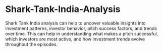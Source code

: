 # Shark-Tank-India-Analysis
Shark Tank India analysis can help to uncover valuable insights into investment patterns, investor behavior, pitch success factors, and trends over time. This can help in understanding what makes a pitch successful, which investors are most active, and how investment trends evolve throughout the episodes. 
